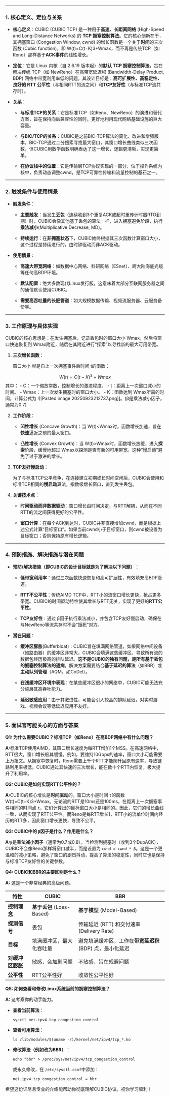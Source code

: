 

---

### 1. 核心定义、定位与关系

- ​**核心定义**​：CUBIC (CUBIC TCP) 是一种用于**高速、长距离网络**​ (High-Speed and Long-Distance Networks) 的 ​**TCP 拥塞控制算法**。它的核心创新在于，其拥塞窗口 (Congestion Window, cwnd) 的增长函数是一个关于**时间**的三次函数 (Cubic function)，即 W(t)=C(t−K)3+Wmax​，而不再是传统TCP（如Reno）那样基于**ACK事件**的线性增长。
    
- ​**定位**​：它是 Linux 内核（自 2.6.19 版本起）的**默认 TCP 拥塞控制算法**，旨在解决传统 TCP（如 NewReno）在高带宽延迟积 (Bandwidth-Delay Product, BDP) 网络中带宽利用率低的问题。其设计目标是：​**高可扩展性、高稳定性、良好的 RTT 公平性**​（与相同RTT的流之间）和**TCP友好性**​（与标准TCP流共存时）。
    
- ​**关系**​：
    
    - ​**与标准TCP的关系**​：它是标准TCP（如Reno、NewReno）的演进和替代方案，旨在保持向后兼容性的同时，更好地利用现代网络基础设施的巨大容量。
        
    - ​**与BIC/TCP的关系**​：CUBIC是之前BIC-TCP算法的简化、改进和增强版本。BIC-TCP通过二分搜索寻找最大窗口，其窗口增长曲线类似三次函数，但CUBIC用数学函数明确表达了这一增长，逻辑更清晰，实现更简单。
        
    - ​**在协议栈中的位置**​：它是传输层TCP协议实现的一部分，位于操作系统内核中，负责动态调整cwnd，是TCP可靠性传输和流量控制的基石之一。
        
    

---

### 2. 触发条件与使用情景

- ​**触发条件**​：
    
    - ​**主要触发**​：当发生**丢包**​（连续收到3个重复ACK或超时重传计时器RTO到期）时，CUBIC会像其他基于丢包的算法一样，进入拥塞避免阶段，执行**乘法减小**​ (Multiplicative Decrease, MD)。
        
    - ​**持续运行**​：在**非拥塞状态**下，CUBIC始终根据其三次函数计算窗口大小，这个过程是持续进行的，由时钟驱动而非ACK驱动。
        
    
- ​**使用情景**​：
    
    - ​**高速大带宽网络**​：如数据中心网络、科研网络（ESnet）、跨大陆海底光缆等任何高BDP环境。
        
    - ​**默认配置**​：绝大多数现代Linux发行版，这意味着大部分互联网服务器之间的通信默认使用CUBIC。
        
    - ​**需要高吞吐量的长肥管道**​：如大规模数据传输、视频流服务器、云服务备份等。
        
    

---

### 3. 工作原理与具体实现

CUBIC的核心思想是：在发生拥塞后，记录丢包时的窗口大小 Wmax​，然后将窗口快速恢复到 Wmax​附近，随后在其附近进行“探索”以寻找新的最大可用带宽。

1. ​**三次增长函数**​：
    
    窗口大小 W是自上一次拥塞事件后时间 t的函数：
    
$$
    W(t)=C(t−K)^3+Wmax​ 
$$
    其中：
	-   C：一个缩放常数，控制增长的激进程度。
    - t：距离上一次窗口减小的时间。
    - Wmax​：上一次发生拥塞时的窗口大小。
    - K：函数达到 Wmax​所需的时间，计算公式为 ![[Pasted image 20250923212737.png]]​​。(β是乘法减小因子，通常为0.7)
        
    
2. ​**工作阶段**​：
    
    - ​**凹性增长**​ (Concave Growth)：当 W(t)<Wmax​时，函数增长加速，旨在**快速**逼近之前的最大窗口。
        
    - ​**凸性增长**​ (Convex Growth)：当 W(t)>Wmax​时，函数增长放缓，进入**探索**阶段，缓慢地超过 Wmax​以探测是否有新的可用带宽。这种“慢启动”避免了过于激进的增长。
        
    
3. ​**TCP友好慢启动**​：
    
    为了与标准TCP公平竞争，在连接建立初期或长时间空闲后，CUBIC会使用和标准TCP相同的**慢启动**算法，指数级增长窗口，直到发生丢包。
    
4. ​**关键技术点**​：
    
    - ​**时间驱动而非数据驱动**​：窗口增长由时间决定，与RTT解耦，从而在不同RTT的流之间获得更好的公平性。
        
    - ​**窗口计算**​：在每个ACK到达时，CUBIC并非直接增加cwnd，而是根据上述公式计算“目标窗口”。如果当前cwnd小于目标窗口，则cwnd被设置为目标窗口；否则保持原有增长逻辑。
        
    

---

### 4. 预防措施、解决措施与潜在问题

- ​**预防/解决措施（即CUBIC的设计目标就是为了解决以下问题）​**​：
    
    - ​**低带宽利用率**​：通过三次函数快速恢复和高可扩展性，有效填充高BDP管道。
        
    - ​**RTT不公平性**​：传统AIMD TCP中，RTT小的流窗口增长更快，抢占更多带宽。CUBIC的时间驱动特性使其增长与RTT无关，实现了更好的**RTT公平性**。
        
    - ​**TCP友好性**​：通过 β因子执行乘法减小，并包含TCP友好慢启动，确保在与NewReno等流共存时不会“饿死”对方。
        
    
- ​**潜在问题**​：
    
    - ​**缓冲区膨胀**​ (Bufferbloat)：CUBIC旨在填满网络管道，如果网络中间设备（如路由器）的缓冲区非常大，CUBIC会填满这些缓冲区，导致所有流的数据包经历极高的排队延迟。​**这不是CUBIC的独有问题，是所有基于丢包的拥塞控制算法的通病**。解决方案需要结合**基于延迟的算法**​（如BBR）或**主动队列管理**​（AQM，如CoDel）。
        
    - ​**在浅缓冲区环境中表现**​：在某些缓冲区很小的网络中，CUBIC可能无法充分施展其高吞吐能力。
        
    - ​**延迟敏感应用**​：由于其激进性，可能会引入较高的排队延迟，对实时游戏、视频会议等低延迟应用不友好。
        
    

---

### 5. 面试官可能关心的方面与答案

​**Q1: 为什么需要CUBIC？标准TCP（如Reno）在高BDP网络中有什么问题？​**​

​**A:​**​ 标准TCP使用AIMD，其窗口增长速度为每RTT增加1个MSS。在高速网络中，RTT很大，窗口增长极其缓慢。例如，要维持10Gbps的速率，窗口大小可能需要上万报文。从拥塞中恢复时，Reno需要上千个RTT才能爬升回原有速率，导致链路利用率极低。CUBIC通过其快速的三次增长，能在数十个RTT内恢复，极大提升了利用率。

​**Q2: CUBIC是如何实现RTT公平性的？​**​

​**A:​**​ CUBIC的核心增长是**时间驱动**的。窗口大小是时间 `t`的函数 W(t)=C(t−K)3+Wmax​。无论流的RTT是10ms还是100ms，在距离上一次拥塞事件相同的时间点 `t`，它们计算出的目标窗口大小是相同的。因此，它们的增长曲线一致，从而实现了RTT公平性。而Reno是每RTT增长1，RTT小的流单位时间内经历的RTT多，因此窗口增长更快，导致不公平。

​**Q3: CUBIC中的 `β`因子是什么？作用是什么？​**​

​**A:​**​ `β`是**乘法减小因子**​（通常为0.7或0.8）。当检测到拥塞时（收到3个DupACK），CUBIC不会像Reno那样将窗口减半，而是设置为 `cwnd = cwnd * β`。这是一个更温和的减小策略，避免了窗口的剧烈抖动，提高了算法的稳定性，同时它也是保持与标准TCP友好性的关键参数。

​**Q4: CUBIC和BBR的主要区别是什么？​**​

​**A:​**​ 这是一个非常经典的高级问题。

|特性|CUBIC|BBR|
|---|---|---|
|​**控制理念**​|​**基于丢包**​ (Loss-Based)|​**基于模型**​ (Model-Based)|
|​**探测信号**​|丢包|传输延迟 (RTT) 和交付速率 (Delivery Rate)|
|​**目标**​|填满缓冲区，最大化吞吐量|避免填满缓冲区，工作在**带宽延迟积**​ (BDP) 点，最小化延迟|
|​**对缓冲区膨胀**​|敏感，会加剧问题|不敏感，旨在规避问题|
|​**公平性**​|RTT公平性好|收敛性公平性好|

​**Q5: 如何查看和修改Linux系统当前的拥塞控制算法？​**​

​**A:​**​ 这考察你的动手能力。

- ​**查看当前算法**​：
    
    ```
    sysctl net.ipv4.tcp_congestion_control
    ```
    
- ​**查看可用算法**​：
    
    ```
    ls /lib/modules/$(uname -r)/kernel/net/ipv4/tcp_*.ko
    ```
    
- ​**修改算法（例如改为BBR）​**​：
    
    ```
    echo "bbr" > /proc/sys/net/ipv4/tcp_congestion_control
    ```
    
    或永久修改，在 `/etc/sysctl.conf`中添加：
    
    ```
    net.ipv4.tcp_congestion_control = bbr
    ```
    

希望这份详尽且专业的介绍能帮助你彻底理解CUBIC协议。祝你学习顺利！